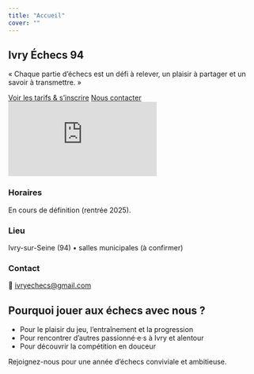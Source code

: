 ```yaml
---
title: "Accueil"
cover: ""
---
```


<section class="hero">
  <div class="container hero-grid">
    <div class="hero-left">
      <h1>Ivry Échecs 94</h1>
      <p class="lead">« Chaque partie d’échecs est un défi à relever, un plaisir à partager et un savoir à transmettre. »</p>
      <div class="cta">
        <a class="btn" href="/tarifs/">Voir les tarifs &amp; s’inscrire</a>
        <a class="btn" href="/contact/">Nous contacter</a>
      </div>
    </div>
    <div class="hero-right">
      <iframe allowtransparency="true" frameborder="0" src="https://lichess.org/training/frame" title="Problème du jour Lichess"></iframe>
    </div>
  </div>
</section>

<section class="container home-cards">
  <div class="card">
    <h3>Horaires</h3>
    <p>En cours de définition (rentrée 2025).</p>
  </div>
  <div class="card">
    <h3>Lieu</h3>
    <p>Ivry-sur-Seine (94) • salles municipales (à confirmer)</p>
  </div>
  <div class="card">
    <h3>Contact</h3>
    <p>
      📧 <a href="mailto:ivryechecs@gmail.com">ivryechecs@gmail.com</a>
    </p>
  </div>
</section>

<section class="container">
  <h2>Pourquoi jouer aux échecs avec nous ?</h2>
  <ul class="benefits">
    <li>Pour le plaisir du jeu, l’entraînement et la progression</li>
    <li>Pour rencontrer d’autres passionné·e·s à Ivry et alentour</li>
    <li>Pour découvrir la compétition en douceur</li>
  </ul>
  <p>Rejoignez-nous pour une année d’échecs conviviale et ambitieuse.</p>
</section>
